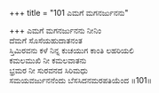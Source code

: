 +++
title = "101 ಎಮಗೆ ಮಗನರ್ಜುನನು"

+++
ಎಮಗೆ ಮಗನರ್ಜುನನು ನೀನಿಂ  
ದೆಮಗೆ ಸೊಸೆಯಹುದಾತನಂತ  
ಸ್ತಿಮಿರವನು ಕಳೆ ನಿನ್ನ ಕುಚಯುಗ ಕಾಂತಿ ಲಹರಿಯಲಿ   
ಕಮಲಮುಖಿ ನೀ ಕಮಲವಾತನು  
ಭ್ರಮರ ನೀ ಸುರವನದ ಸಿರಿಮಧು  
ಸಮಯವರ್ಜುನನೆಂದು ಬೆಸಸಿದನಮರಪತಿಯೆಂದ     ॥101॥